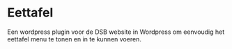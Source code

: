 Eettafel
========
Een wordpress plugin voor de DSB website in Wordpress om eenvoudig het eettafel menu te tonen en in te kunnen voeren.
